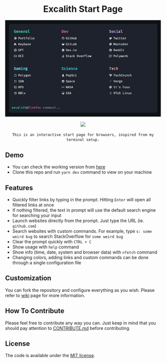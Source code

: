 <div align="center">
	<h1 align="center">Excalith Start Page</h1>
	<img src=".github/startpage.gif" />

<a href="https://excalith-start-page.vercel.app"><img src="https://therealsujitk-vercel-badge.vercel.app/?app=excalith-start-page" /></a>

	This is an interactive start page for browsers, inspired from my terminal setup.
</div>

## Demo

- You can check the working version from [here](https://excalith-start-page.vercel.app)
- Clone this repo and run `yarn dev` command to view on your machine

## Features

- Quickly filter links by typing in the prompt. Hitting `Enter` will open all filtered links at once
- If nothing filtered, the text in prompt will use the default search engine for searching your input
- Launch websites directly from the prompt. Just type the URL (ie. `github.com`)
- Search websites with custom commands. For example, type `s: some weird bug` to search StackOverflow for `some weird bug`
- Clear the prompt quickly with `CTRL + C`
- Show usage with `help` command
- Show info (time, date, system and browser data) with `nfetch` command
- Changing colors, adding links and custom commands can be done through a single configuration file

## Customization

You can fork the repository and configure everything as you wish. Please refer to [wiki](https://github.com/excalith/excalith-start-page/wiki) page for more information.

## How To Contribute

Please feel free to contribute any way you can. Just keep in mind that you should pay attention to [CONTRIBUTE.md](.github/CONTRIBUTING.md) before contributing.

## License

The code is available under the [MIT license](LICENSE).
